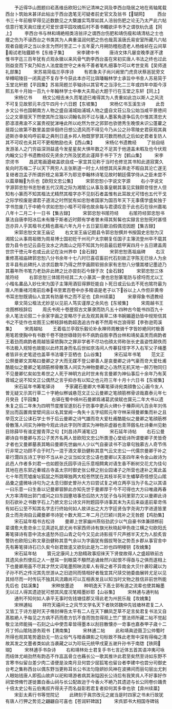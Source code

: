 <!-- { "loadSidebar": true } -->
　　予近得华山图题曰崧髙维岳欧阳公所记清神之洞及李西台隐居之地在焉轴尾载西台卜筑始末甚详此帖出于西台逸笔无可疑者前史官文及翁书【瑚网】
　　西台书三十年前极罕得见近数数见之大槩雄实笃厚如其人涪翁伤肥之论无乃太严此六帖信意行笔天眞烂熳尤可爱世谓平园攻媿后村不善书輙欲评书予之谓欤杭仇逺【同上】
　　李西台书与林和靖絶相类涪翁评之谓西台伤肥和靖伤瘦和靖清枯之士也痩之伤为不诬西台之书类其为人典重温润何肥之伤也哉莒溪唐氏易安室所藏凡六帖观者自能评之当以余言为然时至正二十五年夏六月朔防稽抱遗老人杨维祯在云间草阁试老陆鐡颖书【东维子集】
　　宋李建中书
　　唐诗文体凡屡变晚季遂不逮惟书字迄三百年犹有贞观永徽以来风骨气韵李西台虽在宋初实唐人书法之终也过此则益变而下矣乃知古人法度能世守之未有不善者笔札细事尔可以考世变焉【吴师道礼部集】
　　宋苏易简临兰亭序诗
　　有若象夫子尚兴阙里门虎贲状蔡邕犹旁文举樽昭陵目一闭真迹不复存予今获此本亦可比璵璠翰林学士承旨中书舎人苏易简于玉堂北轩题【平园集】苏易简题兰亭轴诗以其官考之当淳化二三年或四年中距今淳熙五年十月始一百九十年翰林学士中奉大夫周必大题于行在玉堂之东轩【同上】
　　宋杨亿书
　　杨文公相去未久而笔迹巳难得其为人贵重如此岂以斯人之风流不可复见故邪元丰戊午四月十六日题【东坡集】
　　宋杨亿书玉溪生诗
　　此吾乡文公书也国朝南方人物之盛自浦城始浦城人物之盛自文荘公及公始当咸平景徳间公之文章擅天下然使其所立独以词翰名则不过与骚人墨客角逐争后先尔惟其清忠大莭凛凛弗渝不义冨贵视犹涕唾此所以屹然为世之郛郭也欤徳秀生晚恨未识公蓬藋之居距公故第不数里盖尝徘徊终日想公遗风而不得见今乃从公之孙零陵史君获观其眞迹斯亦幸矣呜呼前辈之典刑日逺乡邦人物既寥寥其可数而杨氏之后如史君者复防人其不可叹也夫其可不更相勉励也夫【西山集】
　　宋杨亿书遗教经
　　了翁自结发游圣人之门穷益深测益逺今发星星矣大惧年数之不足其于他道盖未暇及也今伏观内翰文公手书遗教经叹先贤余力所及犹若此谨拜手书于下方【鹤山集】
　　宋李宗谔书
　　昌武笔画遒峻盖欲自成一家宜其见称于当时也修览其书知此道寂寞久矣向时苏梅二子以天下两穷人主张斯道一时士人倾想其风采奔走不暇自其沦亡遂无复继者岂孟子所谓折枝之易第不为耶览李翰林诗笔见故时朝廷儒学侍从之臣未尝不以萹章翰为乐也【欧阳文忠公集】
　　宋郭忠恕小字说文字源
　　右小字说文字源郭忠恕书忠恕者五代汉周之际为湘隂公从事及事皇朝其事见实録颇竒怪世人但知有小篆而不知其楷法尤精然其楷字亦不见刻石者盖惟有此耳故尤可惜也五代干戈之际学校废是谓君子道消之时然犹有如忠恕者国家为国百年天下无事儒学盛矣独于字书忽废几于中絶今求如忠恕小楷不可得也故余每与君谟叹息于此也石在徐州嘉祐八年十二月二十一日书【集古録】
　　宋郭忠恕书隂符经
　　右隂符经郭忠恕书篆法自唐李阳冰后未有臻于斯者近时颇有学者曽未得其髣髴也实録言忠恕死时甚怪岂亦异人乎其楷书尤精也嘉祐六年九月十五日宴后歇泊假偶览因题【集古録】
　　宋郭忠恕文宣王庙记
　　右文宣王庙记题县令郭忠恕撰并书按国史忠恕为汉湘隂公从事周祖徴为周易博士国初贬干州司户太宗朝复任国子主簿流登州卒不载其尝为县令也记云县在汝水之汭嵩山之阳不知其为何县最后题甲寅四月十五日建盖周世宗干徳元年也或云此记在汝州界中【金石録】
　　宋郭忠恕髙祖庙碑
　　右汉重修髙祖庙碑郭忠恕八分书余年十七八时巳喜収畜前代石刻故正字陈无巳徐人为余言丰县有此碑托人访求后数年乃得之然字画颇软弱余家有忠恕八分懐嵩楼记墨迹乃其暮年所书笔力老劲非此碑之比亦尝刻石今録于次【金石録】
　　宋郭忠恕三体隂符经
　　右郭忠恕三体隂符经其二大小篆其一隶也忠恕篆笔防与徐埒而尤以工小楷名畵品入妙仕宋为国子主簿用酒狂得罪贬能自卜死日或云仙去不死也隂符最为唐人所重禇河南前后奉书至累百卷中亦多精语是老子以下谷以上人作但非黄帝书耳忠恕既谪仙人宜其有防屡书之而不足也【弇州续藁】
　　宋章得象书遗教经
　　章文简公楷法尤妙足以见前人笃实谨厚之余风也【东坡集】
　　宋周越书王龙图桞枝辞后
　　周氏书苑十卷歴叙古文篆隶而防凡五十四种古今能书四百九十余人笔法论叙二十余家字画之变略尽于此及观其眞草二体书婉媚遒劲皆中规矩信其书之不徒作也龙图王公栁枝辞格韵超逸追古作者不然周书岂浪得邪【李弥逊筠溪集】
　　宋周越帖
　　王着临兰亭叙乐毅论补永禅师周散骑千字皆妙絶同时极善用笔若使胸中有书数千卷不随世碌碌则书不病韵自胜李西台林和靖矣盖羙而病韵者王着劲而病韵者周越皆渠侬胸次之罪非学者不尽功也顔太师称张长史虽姿性颠佚而书法极入规矩也故能以此终其身而名后世如亰洛间人传摹狂怪字不入右军父子绳墨者皆非长史笔迹也盖草书法壊于亚栖也【山谷集】
　　宋石延年书笔
　　范文正公祭曼卿文其略曰曼卿之才大而无媒不登公卿善人是哀曼卿之诗气豪而竒大爱杜甫酷能似之曼卿之笔顔筋桞骨散落人间实为神物曼卿之心浩然无机天地一醉万物同归不见曼卿忆矣如生希世之人死于神眀方此时世未有言曼卿为神仙事后十余年乃有芙蓉城之说不知文正公偶然之言乎抑亦有以知之也元符三年十月十六日书【东坡集】
　　宋石延年书筹笔驿诗
　　予家藏石曼卿大书筹笔驿诗宛类顔鲁公心画今友人曽无疑又示其行草二十字絶似栁诚悬范文正公云曼卿之笔顔筋桞骨谅哉嘉泰元年七月癸丑【平园集】
　　右驿在蜀中绵州石曼卿爲诸葛武侯赋也寳元二年大书以遗朱复之后二年朱为四明节度推官遂刻石于防事中更兵火碑仆于榛莽间凡百余年刘伟至出而函置南堂壁间且以名其堂阙一角失十五字绍熙元年守林采得曼卿集而补之且举范文正公诔石学士书于后云曼卿之诗气雄而竒大爱杜甫酷能似之曼卿之笔顔筋桞骨散落人间实为神物今观此诗此字则所谓实为神物非虚器也青萍劔名杜诗秦州见勅目除薛毕有谁定握青萍之句【刘昌诗芦浦笔记】
　　宋石延年诗帖
　　右石公曼卿诗自书曼卿与苏公子羙齐名两人皆欧阳文忠公所畏澄心堂纸诗所谓曼卿子羙皆奇才者也又曼卿墓表其略曰曼卿先世幽州人少以气自豪读书不治章句独慕古人奇节伟行非常之功顾不合于时乃一混于酒文章劲健称其意气云文忠公一代儒宗曼卿于补之辈行濶四五诗工字妙不当从补之议当如文忠公语也曼卿以天圣四年来令金山故诗为此邑人作者多刘君一也如题张氏园亭诗云乐意相闗禽对语生香不断树交花尤为佳句其地在邑东郭近秦城古寺盖太宗时御史张公穆之别业园诸子之所营也逮补之寓此盖七十年而荒墟废址狐鼠之所跳嗥独两大桧苍然犹在其枝半死半生蟠拏奇怪想见山隂品彚之盛微咏诗句为之太息归御史曽孙大方曰尝试复之﨑立两亭当为子名之以其语一曰乐意一曰生香以记曼卿甞醉此亦知先世于曼卿厚于今不可得也大方曰唯歳再春大方率清晓出郭门或问之曰东园壅培事恐后防大方犹子刍与同里郭力又以曼卿此诗刻石欲补之书数字石上乃摭文忠公诗文幷附题园亭诗事其末为夫后来益逺前辈竒伟有如石公至不知其名字志行终始何如人故详出之大方字廷贤刍字尧询力字进道皆里良士而尧询自云藏曼卿书诗犹十数大观二年二月己巳颍川晁补之无咎题【鸡肋集】
　　宋石延年楷书古松诗
　　曼卿上世家幽州燕俗劲武少以气自豪书体兼顔桞前辈谓愈大愈竒余三见真迹礼部尤尚书家西师诗有旗光秋晓起甲色夜江横之句欧阳氏筹笔驿诗有意中流水逺愁外旧山青之句今又见此诗影摇千尺声撼半天尤为人脍炙皆警防也欧阳公称文章劲健称其意气余以为字画犹有劔拔弩张之势吾乡郡从事官舎中先有筹笔驿诗石已久矣今赵君致逺又欲刻此是为二妙也四明楼钥【攻媿集】
　　宋石延年帖
　　寳元定康间上方励精政事招徕天下贤俊故得人之盛超轶前古其遗风余烈使后之人一歴耳一到眼莫不頺然追诵耸然兴起恨不得亟与之俱而遂相上下也曼卿用虽不尽其才然文词笔墨照映流辈人有得之者不异南金大贝什袭珍藏以为子孙不朽之传况其先世游从之旧迹同而情相好者哉宜其尺牍交驰委曲展转尤足以见其倾尽而一时传玩不独其风流趣尚可以互相表发且以知当时文物之胜信非前世所能先后也【姑溪集】
　　宋种放墨迹
　　种明逸天下髙士郭有道之流辈也使其翰墨无以过人得其遗迹犹可想其风度况笔精墨妙耶【山谷集】
　　宋林逋与通判帖
　　通判不知何如人承平无事时佐钱塘佳郡又得此老为州民乐哉【攻媿集】
　　宋林逋帖
　　祥符天禧间士之风节文学名天下者陜郊魏仲先钱塘林君复二人又皆工于诗方是时天子脩封禅告太平有二人在天下麟凤芝草不足言矣君复书法又自髙胜絶人予每见之方病不药而愈方饥不食而饱忽得观上竺广慧法师所藏二帖不觉起敬立法师能捐一石刻之山中使吾辈皆得墨本以刮目散懐亦一竒事也嘉泰甲子歳十二月丁邜山隂陆游务观书【渭南集】
　　宋林逋二帖
　　此和靖眞迹聂卫公帅蜀时所得也观其笔势遒劲无一防尘俗气与暗香踈影之句标致不殊此老胷中深有得梅之清故其发之文墨者类如此当袭藏之以为珍玩元统甲戌夏五谢升孙书于南牎【铁网瑚】
　　宋林逋手书杂诗
　　右和靖林处士君复手书七言近体五首其语冲夷可咏而结体尤峭劲然有韵态不作嵓嵓骨立也蘓长公一歌其推许此君至矣然至诗如东野不言寒书似留台差少肉二语便是汝南月旦何尝少屈狐笔也留台者李建中也尝分司御史台考之集称西台以偶东野当更称耳长公书法匀隐妍妙风神在波拂间而丽句层出尤刺人眼始钱唐人即孤山故庐以祀和靖游者病其湫隘因长公诗后有我笑呉人不好事好作祠堂傍脩竹遂徙置白香山祠与长公配故迨于今香火不絶乃其遗迹与长公同卷价踊贵十倍太史公有云伯夷叔齐得夫子而名益彰若君复者抑何其多幸也欤【弇州续藁】
　　宋彭太素行书等觉院记
　　此碑刻于眞宗改元之嵗当是时四家之书未行故犹有唐人行狎之势览之翩翩自可喜也【苍润轩碑跋】
　　宋呉郢书大相国寺碑铭
